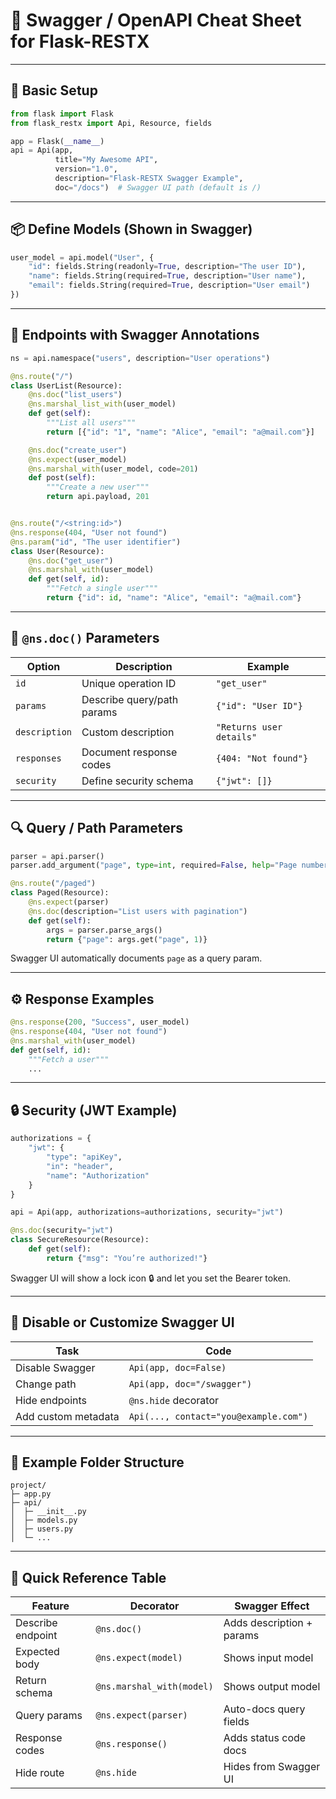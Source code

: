 # 🧠 Swagger / OpenAPI Cheat Sheet for Flask-RESTX

---

## 🧱 Basic Setup

```python
from flask import Flask
from flask_restx import Api, Resource, fields

app = Flask(__name__)
api = Api(app,
          title="My Awesome API",
          version="1.0",
          description="Flask-RESTX Swagger Example",
          doc="/docs")  # Swagger UI path (default is /)
```
---

## 📦 Define Models (Shown in Swagger)

```python
user_model = api.model("User", {
    "id": fields.String(readonly=True, description="The user ID"),
    "name": fields.String(required=True, description="User name"),
    "email": fields.String(required=True, description="User email")
})
```

---

## 🚀 Endpoints with Swagger Annotations

```python
ns = api.namespace("users", description="User operations")

@ns.route("/")
class UserList(Resource):
    @ns.doc("list_users")
    @ns.marshal_list_with(user_model)
    def get(self):
        """List all users"""
        return [{"id": "1", "name": "Alice", "email": "a@mail.com"}]

    @ns.doc("create_user")
    @ns.expect(user_model)
    @ns.marshal_with(user_model, code=201)
    def post(self):
        """Create a new user"""
        return api.payload, 201


@ns.route("/<string:id>")
@ns.response(404, "User not found")
@ns.param("id", "The user identifier")
class User(Resource):
    @ns.doc("get_user")
    @ns.marshal_with(user_model)
    def get(self, id):
        """Fetch a single user"""
        return {"id": id, "name": "Alice", "email": "a@mail.com"}
```

---

## 🧰 `@ns.doc()` Parameters

|Option|Description|Example|
|---|---|---|
|`id`|Unique operation ID|`"get_user"`|
|`params`|Describe query/path params|`{"id": "User ID"}`|
|`description`|Custom description|`"Returns user details"`|
|`responses`|Document response codes|`{404: "Not found"}`|
|`security`|Define security schema|`{"jwt": []}`|

---

## 🔍 Query / Path Parameters

```python
parser = api.parser()
parser.add_argument("page", type=int, required=False, help="Page number")

@ns.route("/paged")
class Paged(Resource):
    @ns.expect(parser)
    @ns.doc(description="List users with pagination")
    def get(self):
        args = parser.parse_args()
        return {"page": args.get("page", 1)}
```

Swagger UI automatically documents `page` as a query param.

---

## ⚙️ Response Examples

```python
@ns.response(200, "Success", user_model)
@ns.response(404, "User not found")
@ns.marshal_with(user_model)
def get(self, id):
    """Fetch a user"""
    ...
```

---

## 🔒 Security (JWT Example)

```python
authorizations = {
    "jwt": {
        "type": "apiKey",
        "in": "header",
        "name": "Authorization"
    }
}

api = Api(app, authorizations=authorizations, security="jwt")

@ns.doc(security="jwt")
class SecureResource(Resource):
    def get(self):
        return {"msg": "You’re authorized!"}
```

Swagger UI will show a lock icon 🔒 and let you set the Bearer token.

---

## 🧭 Disable or Customize Swagger UI

|Task|Code|
|---|---|
|Disable Swagger|`Api(app, doc=False)`|
|Change path|`Api(app, doc="/swagger")`|
|Hide endpoints|`@ns.hide` decorator|
|Add custom metadata|`Api(..., contact="you@example.com")`|

---

## 📜 Example Folder Structure

```
project/
├─ app.py
├─ api/
│  ├─ __init__.py
│  ├─ models.py
│  ├─ users.py
│  └─ ...
```

---

## 🧾 Quick Reference Table

|Feature|Decorator|Swagger Effect|
|---|---|---|
|Describe endpoint|`@ns.doc()`|Adds description + params|
|Expected body|`@ns.expect(model)`|Shows input model|
|Return schema|`@ns.marshal_with(model)`|Shows output model|
|Query params|`@ns.expect(parser)`|Auto-docs query fields|
|Response codes|`@ns.response()`|Adds status code docs|
|Hide route|`@ns.hide`|Hides from Swagger UI|